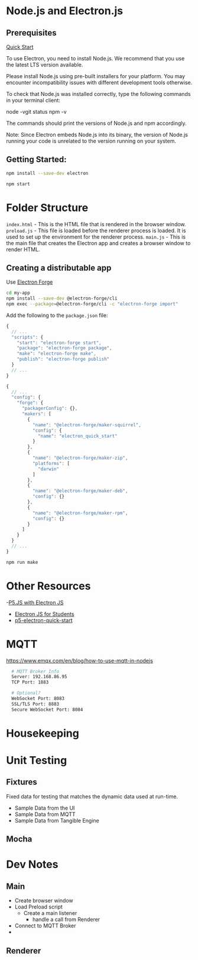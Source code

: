 # Node.js and Electron.js

## Prerequisites

[Quick Start](https://www.electronjs.org/docs/latest/tutorial/quick-start)

To use Electron, you need to install Node.js. We recommend that you use the latest LTS version available.

Please install Node.js using pre-built installers for your platform. You may encounter incompatibility issues with different development tools otherwise.

To check that Node.js was installed correctly, type the following commands in your terminal client:

node -vgit status
npm -v

The commands should print the versions of Node.js and npm accordingly.

Note: Since Electron embeds Node.js into its binary, the version of Node.js running your code is unrelated to the version running on your system.

## Getting Started:
```bash
npm install --save-dev electron

npm start
```

# Folder Structure

`index.html` - This is the HTML file that is rendered in the browser window.
`preload.js` - This file is loaded before the renderer process is loaded. It is used to set up the environment for the renderer process.
`main.js` - This is the main file that creates the Electron app and creates a browser window to render HTML.


## Creating a distributable app

Use [Electron Forge](https://www.electronforge.io/)

```bash
cd my-app
npm install --save-dev @electron-forge/cli
npm exec --package=@electron-forge/cli -c "electron-forge import"
```

Add the following to the `package.json` file:

```javascript
{
  // ...
  "scripts": {
    "start": "electron-forge start",
    "package": "electron-forge package",
    "make": "electron-forge make",
    "publish": "electron-forge publish"
  }
  // ... 
}
```

```javascript
{
  // ...
  "config": {
    "forge": {
      "packagerConfig": {},
      "makers": [
        {
          "name": "@electron-forge/maker-squirrel",
          "config": {
            "name": "electron_quick_start"
          }
        },
        {
          "name": "@electron-forge/maker-zip",
          "platforms": [
            "darwin"
          ]
        },
        {
          "name": "@electron-forge/maker-deb",
          "config": {}
        },
        {
          "name": "@electron-forge/maker-rpm",
          "config": {}
        }
      ]
    }
  }
  // ...
}
```

```bash
npm run make
```

# Other Resources
-[P5.JS with Electron JS](https://medium.com/random-pink-hula/p5-js-with-electronjs-making-generative-art-distributable-on-mac-and-windows-8469de3c836b)
- [Electron JS for Students](https://github.com/Jay-study-nildana/FrontEndForStudents/tree/main/ElectronJSForStudents/my-electron-app)
- [p5-electron-quick-start](https://github.com/camerenisonfire/p5-electron-quick-start)

# MQTT
https://www.emqx.com/en/blog/how-to-use-mqtt-in-nodejs

```bash
  # MQTT Broker Info
  Server: 192.168.86.95 
  TCP Port: 1883

  # Optional?
  WebSocket Port: 8083
  SSL/TLS Port: 8883
  Secure WebSocket Port: 8084
```

# Housekeeping

# Unit Testing

## Fixtures

Fixed data for testing that matches the dynamic data used at run-time.
- Sample Data from the UI
- Sample Data from MQTT
- Sample Data from Tangible Engine

## Mocha

# Dev Notes

## Main
- Create browser window
- Load Preload script
  - Create a main listener
    - handle a call from Renderer
- Connect to MQTT Broker
- 

## Renderer